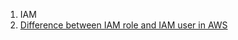 1. IAM 
  1. [Difference between IAM role and IAM user in AWS
](https://stackoverflow.com/questions/46199680/difference-between-iam-role-and-iam-user-in-aws#:~:text=An%20IAM%20user%20has%20permanent,AWS%20service%20such%20as%20EC2.)
